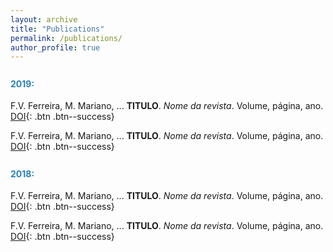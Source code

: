 ```yaml
---
layout: archive
title: "Publications"
permalink: /publications/
author_profile: true
---
```


<p style="margin-bottom:.7cm;"></p>
<h4>
   <font color="#2980b9">2019:</font> 
</h4>
<p style="margin-bottom:.3cm;"></p>

F.V. Ferreira, M. Mariano, ... **TITULO**. *Nome da revista*. Volume, página, ano. [DOI](https://doi.org/10.1016/j.apsusc.2017.03.098){: .btn .btn--success}

F.V. Ferreira, M. Mariano, ... **TITULO**. *Nome da revista*. Volume, página, ano. [DOI](https://doi.org/10.1016/j.apsusc.2017.03.098){: .btn .btn--success}

<p style="margin-bottom:.7cm;"></p>
<h4>
   <font color="#2980b9">2018:</font> 
</h4>
<p style="margin-bottom:.3cm;"></p>

F.V. Ferreira, M. Mariano, ... **TITULO**. *Nome da revista*. Volume, página, ano. [DOI](https://doi.org/10.1016/j.apsusc.2017.03.098){: .btn .btn--success}

F.V. Ferreira, M. Mariano, ... **TITULO**. *Nome da revista*. Volume, página, ano. [DOI](https://doi.org/10.1016/j.apsusc.2017.03.098){: .btn .btn--success}
